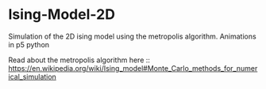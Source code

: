 # Ising-Model-2D
Simulation of the 2D ising model using the metropolis algorithm. Animations in p5 python

Read about the metropolis algorithm here :: https://en.wikipedia.org/wiki/Ising_model#Monte_Carlo_methods_for_numerical_simulation

